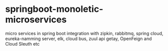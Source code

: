 # springboot-monoletic-microservices
micro services in spring boot integration with zipkin, rabbitmq, spring cloud, eureka-namming server, elk, cloud bus, zuul api getay, OpenFeign and Cloud Sleuth
etc
